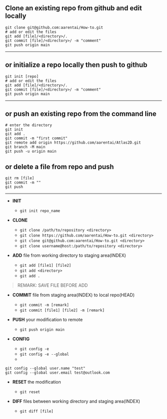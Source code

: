 ## Clone an existing repo from github and edit locally
```
git clone git@github.com:aarentai/How-to.git
# add or edit the files
git add [file]/<directory>/.
git commit [file]/<directory>/ -m "comment"
git push origin main
```
----
## or initialize a repo locally then push to github
```
git init [repo]
# add or edit the files
git add [file]/<directory>/.
git commit [file]/<directory>/ -m "comment"
git push origin main
```
----
## or push an existing repo from the command line
```
# enter the directory
git init
git add .
git commit -m "first commit"
git remote add origin https://github.com/aarentai/Atlas2D.git
git branch -M main
git push -u origin main
```
## or delete a file from repo and push
```
git rm [file]
git commit -m ""
git push
```
----
- **INIT**
   - `git init repo_name`

- **CLONE**
   - `git clone /path/to/repository <directory>`  
   - `git clone https://github.com/aarentai/How-to.git <directory>`
   - `git clone git@github.com:aarentai/How-to.git <directory>`
   - `git clone username@host:/path/to/repository <directory>`

- **ADD** 
file from working directory to staging area(INDEX)
   - `git add [file1] [file2]`
   - `git add <directory>`
   - `git add .`
> REMARK: SAVE FILE BEFORE ADD

- **COMMIT** 
file from staging area(INDEX) to local repo(HEAD)
   -  `git commit -m [remark]`
   -  `git commit [file1] [file2] -m [remark]`

- **PUSH** 
your modification to remote
   - `git push origin main`

- **CONFIG**
   - `git config -e`
   - `git config -e --global`
   - 
```
git config --global user.name "test"
git config --global user.email test@outlook.com
```

- **RESET** 
the modification
   - `git reset`

- **DIFF** 
files between working directory and staging area(INDEX)
   - `git diff [file]`